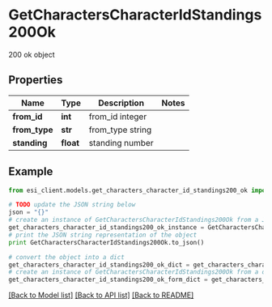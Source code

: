 # GetCharactersCharacterIdStandings200Ok

200 ok object

## Properties

Name | Type | Description | Notes
------------ | ------------- | ------------- | -------------
**from_id** | **int** | from_id integer | 
**from_type** | **str** | from_type string | 
**standing** | **float** | standing number | 

## Example

```python
from esi_client.models.get_characters_character_id_standings200_ok import GetCharactersCharacterIdStandings200Ok

# TODO update the JSON string below
json = "{}"
# create an instance of GetCharactersCharacterIdStandings200Ok from a JSON string
get_characters_character_id_standings200_ok_instance = GetCharactersCharacterIdStandings200Ok.from_json(json)
# print the JSON string representation of the object
print GetCharactersCharacterIdStandings200Ok.to_json()

# convert the object into a dict
get_characters_character_id_standings200_ok_dict = get_characters_character_id_standings200_ok_instance.to_dict()
# create an instance of GetCharactersCharacterIdStandings200Ok from a dict
get_characters_character_id_standings200_ok_form_dict = get_characters_character_id_standings200_ok.from_dict(get_characters_character_id_standings200_ok_dict)
```
[[Back to Model list]](../README.md#documentation-for-models) [[Back to API list]](../README.md#documentation-for-api-endpoints) [[Back to README]](../README.md)


